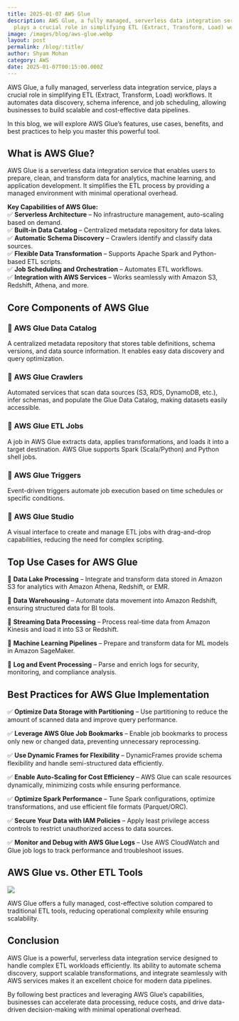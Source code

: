 ```yaml
---
title: 2025-01-07 AWS Glue
description: AWS Glue, a fully managed, serverless data integration service,
  plays a crucial role in simplifying ETL (Extract, Transform, Load) workflows.
image: /images/blog/aws-glue.webp
layout: post
permalink: /blog/:title/
author: Shyam Mohan
category: AWS
date: 2025-01-07T00:15:00.000Z
---
```

AWS Glue, a fully managed, serverless data integration service, plays a crucial role in simplifying ETL (Extract, Transform, Load) workflows. It automates data discovery, schema inference, and job scheduling, allowing businesses to build scalable and cost-effective data pipelines.

In this blog, we will explore AWS Glue’s features, use cases, benefits, and best practices to help you master this powerful tool.


## **What is AWS Glue?**

AWS Glue is a serverless data integration service that enables users to prepare, clean, and transform data for analytics, machine learning, and application development. It simplifies the ETL process by providing a managed environment with minimal operational overhead.

**Key Capabilities of AWS Glue:**  
✅ **Serverless Architecture** – No infrastructure management, auto-scaling based on demand.  
✅ **Built-in Data Catalog** – Centralized metadata repository for data lakes.  
✅ **Automatic Schema Discovery** – Crawlers identify and classify data sources.  
✅ **Flexible Data Transformation** – Supports Apache Spark and Python-based ETL scripts.  
✅ **Job Scheduling and Orchestration** – Automates ETL workflows.  
✅ **Integration with AWS Services** – Works seamlessly with Amazon S3, Redshift, Athena, and more.


## **Core Components of AWS Glue**

### 🔹 **AWS Glue Data Catalog**

A centralized metadata repository that stores table definitions, schema versions, and data source information. It enables easy data discovery and query optimization.

### 🔹 **AWS Glue Crawlers**

Automated services that scan data sources (S3, RDS, DynamoDB, etc.), infer schemas, and populate the Glue Data Catalog, making datasets easily accessible.

### 🔹 **AWS Glue ETL Jobs**

A job in AWS Glue extracts data, applies transformations, and loads it into a target destination. AWS Glue supports Spark (Scala/Python) and Python shell jobs.

### 🔹 **AWS Glue Triggers**

Event-driven triggers automate job execution based on time schedules or specific conditions.

### 🔹 **AWS Glue Studio**

A visual interface to create and manage ETL jobs with drag-and-drop capabilities, reducing the need for complex scripting.


## **Top Use Cases for AWS Glue**

🔸 **Data Lake Processing** – Integrate and transform data stored in Amazon S3 for analytics with Amazon Athena, Redshift, or EMR.

🔸 **Data Warehousing** – Automate data movement into Amazon Redshift, ensuring structured data for BI tools.

🔸 **Streaming Data Processing** – Process real-time data from Amazon Kinesis and load it into S3 or Redshift.

🔸 **Machine Learning Pipelines** – Prepare and transform data for ML models in Amazon SageMaker.

🔸 **Log and Event Processing** – Parse and enrich logs for security, monitoring, and compliance analysis.


## **Best Practices for AWS Glue Implementation**

✅ **Optimize Data Storage with Partitioning** – Use partitioning to reduce the amount of scanned data and improve query performance.

✅ **Leverage AWS Glue Job Bookmarks** – Enable job bookmarks to process only new or changed data, preventing unnecessary reprocessing.

✅ **Use Dynamic Frames for Flexibility** – DynamicFrames provide schema flexibility and handle semi-structured data efficiently.

✅ **Enable Auto-Scaling for Cost Efficiency** – AWS Glue can scale resources dynamically, minimizing costs while ensuring performance.

✅ **Optimize Spark Performance** – Tune Spark configurations, optimize transformations, and use efficient file formats (Parquet/ORC).

✅ **Secure Your Data with IAM Policies** – Apply least privilege access controls to restrict unauthorized access to data sources.

✅ **Monitor and Debug with AWS Glue Logs** – Use AWS CloudWatch and Glue job logs to track performance and troubleshoot issues.

## **AWS Glue vs. Other ETL Tools**

![](https://lh7-rt.googleusercontent.com/docsz/AD_4nXdQguFgHaaG9t_OQeAD1zxcEfjRMVNIn4XWdzMsTWDgBnCwFjmeWcvXAKCLEjh8w1uZBvUqJpSkXC-ZufdnSvFD8iEy7nVUwXFibPcVrW5MZ7zhFzRuWt5w7NiI1x2AA7U9_zD5Iw?key=q390jo8iRKV-c2BprE8LOg)

AWS Glue offers a fully managed, cost-effective solution compared to traditional ETL tools, reducing operational complexity while ensuring scalability.


## **Conclusion**

AWS Glue is a powerful, serverless data integration service designed to handle complex ETL workloads efficiently. Its ability to automate schema discovery, support scalable transformations, and integrate seamlessly with AWS services makes it an excellent choice for modern data pipelines.

By following best practices and leveraging AWS Glue’s capabilities, businesses can accelerate data processing, reduce costs, and drive data-driven decision-making with minimal operational overhead.

